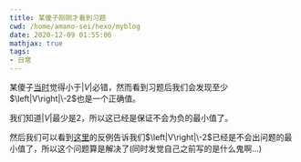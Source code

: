 ```yaml
---
title: 某傻子刚刚才看到习题
cwd: /home/amano-sei/hexo/myblog
date: 2020-12-09 01:55:06
mathjax: true
tags:
- 日常
---
```


某傻子[当时](/2020/12/08/%E8%AE%B0%E5%BD%95%E4%B8%80%E4%B8%AA%E5%82%BB%E5%AD%90/)觉得小于$\left|V\right|$必错，然而看到习题后我们会发现至少$\left|V\right|\-2$也是一个正确值。

我们知道$\left|V\right|$最少是2，所以这已经是保证不会为负的最小值了。

然后我们可以看到[这里](/2020/12/28/%E5%85%B3%E4%BA%8Eclrs26-5-2/)的反例告诉我们$\left|V\right|\-2$已经是不会出问题的最小值了，所以这个问题算是解决了\(同时发觉自己之前写的是什么鬼啊...\)

